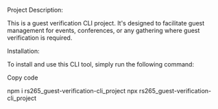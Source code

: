 Project Description:

This is a guest verification CLI project. It's designed to facilitate guest management for events, conferences, or any gathering where guest verification is required.

Installation:

To install and use this CLI tool, simply run the following command:

Copy code

npm i rs265_guest-verification-cli_project
npx rs265_guest-verification-cli_project